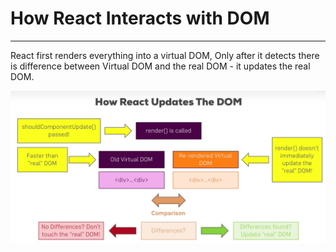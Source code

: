 # How React Interacts with DOM

---

React first renders everything into a virtual DOM, Only after it detects there is difference between Virtual DOM and the real DOM - it updates the real DOM. 

![](/assets/react_dom.png)



